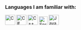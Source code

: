 

<br width="100%" />

### Languages I am familiar with:

<img alt="C" width="33px" src="https://cdn.jsdelivr.net/gh/devicons/devicon/icons/c/c-plain.svg" />
<img alt="C#" width="33px" src="https://cdn.jsdelivr.net/gh/devicons/devicon/icons/csharp/csharp-plain.svg" />
<img alt="C++" width="33px" src="https://cdn.jsdelivr.net/gh/devicons/devicon/icons/cplusplus/cplusplus-plain.svg" />
<img alt="Spring" width="28px" src="https://cdn.jsdelivr.net/gh/devicons/devicon/icons/spring/spring-original.svg" />
<img alt="Java" width="33px" src="https://cdn.jsdelivr.net/gh/devicons/devicon/icons/java/java-original.svg" />
          
<br />

